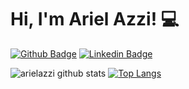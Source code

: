 <!--
**arielazzi/arielazzi** is a ✨ _special_ ✨ repository because its `README.md` (this file) appears on your GitHub profile.

Here are some ideas to get you started:

- 🔭 I’m currently working on ...
- 🌱 I’m currently learning ...
- 👯 I’m looking to collaborate on ...
- 🤔 I’m looking for help with ...
- 💬 Ask me about ...
- 📫 How to reach me: ...
- 😄 Pronouns: ...
- ⚡ Fun fact: ...
-->

# Hi, I'm Ariel Azzi! 💻

[![Github Badge](https://img.shields.io/badge/-Github-000?style=flat-square&logo=Github&logoColor=white&link=https://github.com/arielazzi)](https://github.com/arielazzi)
[![Linkedin Badge](https://img.shields.io/badge/-LinkedIn-blue?style=flat-square&logo=Linkedin&logoColor=white&link=https://www.linkedin.com/in/ariel-azzi-6208809b/)](https://www.linkedin.com/in/ariel-azzi-6208809b/)
<!--
[![Twitter Badge](https://img.shields.io/badge/-Twitter-1ca0f1?style=flat-square&labelColor=1ca0f1&logo=twitter&logoColor=white&link=https://twitter.com/fagnerpsantos)](https://twitter.com/fagnerpsantos)
[![Youtube Badge](https://img.shields.io/badge/-YouTube-ff0000?style=flat-square&labelColor=ff0000&logo=youtube&logoColor=white&link=https://www.youtube.com/user/TreinaWeb)](https://www.youtube.com/user/TreinaWeb)


### About me
I'm a {backend, frontend and mobile} developer and technical instructor at [@treinaweb](https://www.treinaweb.com.br/).

- [Courses](https://www.treinaweb.com.br/cursos-online?q=fagner+pinheiro) 👨🏼‍🏫 - It's are technical courses on many technologies, such as Django, Flask, Python, Kotlin, Flutter, Dart, Git and more
- [Blog](https://www.treinaweb.com.br/blog/author/fagner-pinheiro/) ✍🏼 - I'm write about many things.
- [Website](https://fagnerpsantos.dev/) 💻 - Working on it.
-->

![arielazzi github stats](https://github-readme-stats.vercel.app/api?username=arielazzi&show_icons=true&theme=radical)
[![Top Langs](https://github-readme-stats.vercel.app/api/top-langs/?username=arielazzi&layout=compact&theme=tokyonight)](https://github-readme-stats.vercel.app/api/top-langs/?username=arielazzi&layout=compact&theme=tokyonight)
